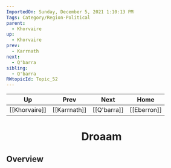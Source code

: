 ```yaml
---
ImportedOn: Sunday, December 5, 2021 1:10:13 PM
Tags: Category/Region-Political
parent:
  - Khorvaire
up:
  - Khorvaire
prev:
  - Karrnath
next:
  - Q'barra
sibling:
  - Q'barra
RWtopicId: Topic_52
---
```


| Up | Prev | Next | Home |
|----|------|------|------|
| [[Khorvaire]] | [[Karrnath]] | [[Q'barra]] | [[Eberron]] |

# <center>Droaam</center>

## Overview

